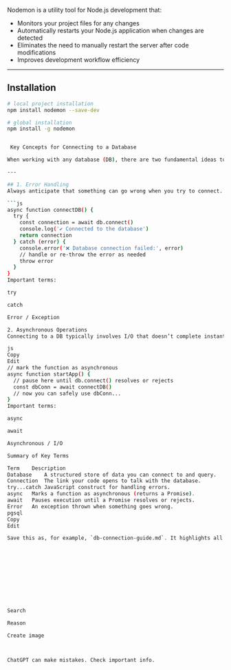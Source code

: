 Nodemon is a utility tool for Node.js development that:

- Monitors your project files for any changes  
- Automatically restarts your Node.js application when changes are detected  
- Eliminates the need to manually restart the server after code modifications  
- Improves development workflow efficiency  

---

## Installation

```bash
# local project installation
npm install nodemon --save-dev

# global installation
npm install -g nodemon


 Key Concepts for Connecting to a Database

When working with any database (DB), there are two fundamental ideas to keep in mind:

---

## 1. Error Handling  
Always anticipate that something can go wrong when you try to connect. Use a **`try...catch`** block to gracefully catch and handle any errors:

```js
async function connectDB() {
  try {
    const connection = await db.connect()
    console.log('✔️ Connected to the database')
    return connection
  } catch (error) {
    console.error('❌ Database connection failed:', error)
    // handle or re-throw the error as needed
    throw error
  }
}
Important terms:

try

catch

Error / Exception

2. Asynchronous Operations
Connecting to a DB typically involves I/O that doesn’t complete instantly. You use async functions together with await to write clear, linear-style code that waits for the connection to succeed or fail:

js
Copy
Edit
// mark the function as asynchronous
async function startApp() {
  // pause here until db.connect() resolves or rejects
  const dbConn = await connectDB()
  // now you can safely use dbConn...
}
Important terms:

async

await

Asynchronous / I/O

Summary of Key Terms

Term	Description
Database	A structured store of data you can connect to and query.
Connection	The link your code opens to talk with the database.
try...catch	JavaScript construct for handling errors.
async	Marks a function as asynchronous (returns a Promise).
await	Pauses execution until a Promise resolves or rejects.
Error	An exception thrown when something goes wrong.
pgsql
Copy
Edit

Save this as, for example, `db-connection-guide.md`. It highlights all the important terms and shows sample code for both error handling and asynchronous connection logic.











Search

Reason

Create image



ChatGPT can make mistakes. Check important info.